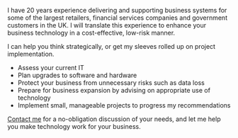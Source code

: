 I have 20 years experience delivering and supporting business systems
for some of the largest retailers, financial services companies and government
customers in the UK.
I will translate this experience to enhance your business technology
in a cost-effective, low-risk manner.

I can help you think strategically, or get my sleeves rolled up on project
implementation.

* Assess your current IT
* Plan upgrades to software and hardware
* Protect your business from unnecessary risks such as data loss
* Prepare for business expansion by advising on appropriate use of technology
* Implement small, manageable projects to progress my recommendations

[Contact me][CONTACT] for a no-obligation discussion of your needs, and let me
help you make technology work for your business.

[CONTACT]: #contact "Contact me form"

<!--
After our first meeting I will prepare a brief report documenting your current
systems, business aspirations and a series of findings and recommendations.

I also offer on-call support for system problems to keep your business up and
running.
-->

<!--
IT HEALTH CHECK

Give your business a clear IT roadmap to make the best of your investment.
Recent developments in IT such as Cloud software and infrastructure mean that your business could reduce overheads and become more responsive to change, whilst increasing the quality of service you experience. A simple IT Health Check report can help you decide where to focus your IT spend.

I will ask about your key business processes, software and hardware during our first meeting. This will help me build up a picture of your business and identify a few areas of possible focus. I'll summarise our discussion in an IT Health Check document which you are free to take away, read and ponder.

If you decide that you'd like me to develop your strategy further, we'll meet, prioritise areas of focus and agree a plan to deliver a strategy which will identify a roughly costed programme of work with associated savings.

PROJECT IMPLEMENTATION

Enterprise-proven implementation expertise

If you already have a project in mind I can help you realise it in a cost effective and strategic manner. I have experience of a wide range of technologies and project approaches: contact me to discuss your requirements.

I have successfully helped small local businesses complete the following projects

Website redesign and relaunch

A pre-school nursery wanted to make more use of their website to engage with current and prospective parents. I advised them on product selection, assisted with design and technical implementation and supported staff training.
A physiotherapist had selected a cloud web hosting provider but was struggling to visualise the design and structure of their site. I helped by providing an initial information architecture (pages and menus) and customising a template. This enabled my client to crystallise their ideas and create targeted content. I then restructured the site with the new content and provided technical support in making the site live.

Back office cost optimisation

A non-profit had changed communications provider but risked losing their email provision which was previously bundled with their broadband. I provided support and guidance in retaining this service, and outlined options for moving provision in the future. -->
